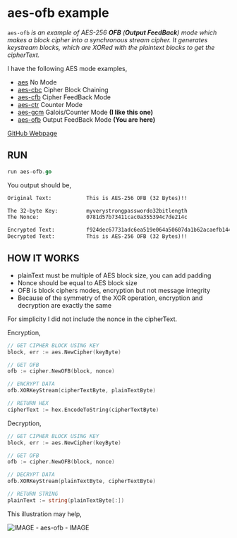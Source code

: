 # aes-ofb example

`aes-ofb` _is an example of
AES-256 **OFB** (**Output FeedBack**) mode
which makes a block cipher into a synchronous stream cipher.
It generates keystream blocks, which are XORed with the plaintext blocks
to get the cipherText._

I have the following AES mode examples,

* [aes](https://github.com/JeffDeCola/my-go-examples/tree/master/encryption-decryption/aes)
  No Mode
* [aes-cbc](https://github.com/JeffDeCola/my-go-examples/tree/master/encryption-decryption/aes-cbc)
  Cipher Block Chaining
* [aes-cfb](https://github.com/JeffDeCola/my-go-examples/tree/master/encryption-decryption/aes-cfb)
  Cipher FeedBack Mode
* [aes-ctr](https://github.com/JeffDeCola/my-go-examples/tree/master/encryption-decryption/aes-ctr)
  Counter Mode
* [aes-gcm](https://github.com/JeffDeCola/my-go-examples/tree/master/encryption-decryption/aes-gcm)
  Galois/Counter Mode **(I like this one)**
* [aes-ofb](https://github.com/JeffDeCola/my-go-examples/tree/master/encryption-decryption/aes-ofb)
  Output FeedBack Mode **(You are here)**

[GitHub Webpage](https://jeffdecola.github.io/my-go-examples/)

## RUN

```go
run aes-ofb.go
```

You output should be,

```txt
Original Text:           This is AES-256 OFB (32 Bytes)!!

The 32-byte Key:         myverystrongpasswordo32bitlength
The Nonce:               0781d57b73411cac0a355394c7de214c

Encrypted Text:          f924dec67731adc6ea519e064a50607da1b62acaefb1444a846a93ca200c4919
Decrypted Text:          This is AES-256 OFB (32 Bytes)!!
```

## HOW IT WORKS

* plainText must be multiple of AES block size, you can add padding
* Nonce should be equal to AES block size
* OFB is block ciphers modes, encryption but not message integrity
* Because of the symmetry of the XOR operation, encryption and
  decryption are exactly the same

For simplicity I did not include the nonce in the cipherText.

Encryption,

```go
// GET CIPHER BLOCK USING KEY
block, err := aes.NewCipher(keyByte)

// GET OFB
ofb := cipher.NewOFB(block, nonce)

// ENCRYPT DATA
ofb.XORKeyStream(cipherTextByte, plainTextByte)

// RETURN HEX
cipherText := hex.EncodeToString(cipherTextByte)
```

Decryption,

```go
// GET CIPHER BLOCK USING KEY
block, err := aes.NewCipher(keyByte)

// GET OFB
ofb := cipher.NewOFB(block, nonce)

// DECRYPT DATA
ofb.XORKeyStream(plainTextByte, cipherTextByte)

// RETURN STRING
plainText := string(plainTextByte[:])
```

This illustration may help,

![IMAGE - aes-ofb - IMAGE](../../docs/pics/aes-ofb.jpg)
